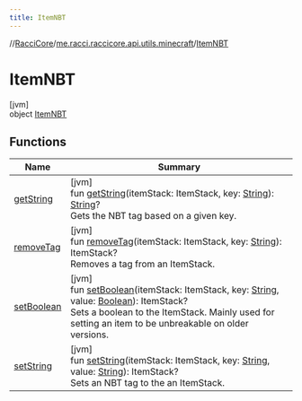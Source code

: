 ```yaml
---
title: ItemNBT
---
```

//[RacciCore](../../../index.html)/[me.racci.raccicore.api.utils.minecraft](../index.html)/[ItemNBT](index.html)



# ItemNBT



[jvm]\
object [ItemNBT](index.html)



## Functions


| Name | Summary |
|---|---|
| [getString](get-string.html) | [jvm]<br>fun [getString](get-string.html)(itemStack: ItemStack, key: [String](https://kotlinlang.org/api/latest/jvm/stdlib/kotlin/-string/index.html)): [String](https://kotlinlang.org/api/latest/jvm/stdlib/kotlin/-string/index.html)?<br>Gets the NBT tag based on a given key. |
| [removeTag](remove-tag.html) | [jvm]<br>fun [removeTag](remove-tag.html)(itemStack: ItemStack, key: [String](https://kotlinlang.org/api/latest/jvm/stdlib/kotlin/-string/index.html)): ItemStack?<br>Removes a tag from an ItemStack. |
| [setBoolean](set-boolean.html) | [jvm]<br>fun [setBoolean](set-boolean.html)(itemStack: ItemStack, key: [String](https://kotlinlang.org/api/latest/jvm/stdlib/kotlin/-string/index.html), value: [Boolean](https://kotlinlang.org/api/latest/jvm/stdlib/kotlin/-boolean/index.html)): ItemStack?<br>Sets a boolean to the ItemStack. Mainly used for setting an item to be unbreakable on older versions. |
| [setString](set-string.html) | [jvm]<br>fun [setString](set-string.html)(itemStack: ItemStack, key: [String](https://kotlinlang.org/api/latest/jvm/stdlib/kotlin/-string/index.html), value: [String](https://kotlinlang.org/api/latest/jvm/stdlib/kotlin/-string/index.html)): ItemStack?<br>Sets an NBT tag to the an ItemStack. |

